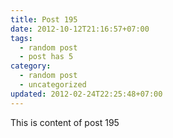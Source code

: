 ```yaml
---
title: Post 195
date: 2012-10-12T21:16:57+07:00
tags:
  - random post
  - post has 5
category:
  - random post
  - uncategorized
updated: 2012-02-24T22:25:48+07:00
---
```

This is content of post 195
